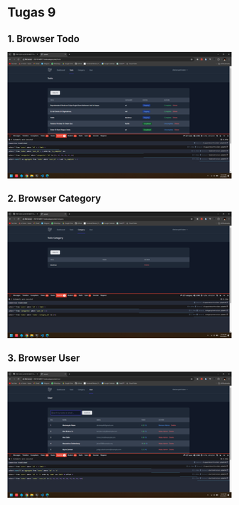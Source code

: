 # Tugas 9

## 1. Browser Todo
![todo](screenshot/tugas9/todo-new.png)
## 2. Browser Category
![category](screenshot/tugas9/category-new.png)
## 3. Browser User
![user](screenshot/tugas9/user-new.png)
